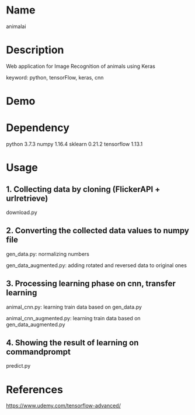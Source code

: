 Name
====

animalai

# Description

Web application for Image Recognition of animals using Keras

keyword: python, tensorFlow, keras, cnn

# Demo

# Dependency

python 3.7.3
numpy 1.16.4
sklearn 0.21.2
tensorflow 1.13.1


# Usage

## 1. Collecting data by cloning (FlickerAPI + urlretrieve)

download.py

## 2. Converting the collected data values to numpy file

gen_data.py: normalizing numbers

gen_data_augmented.py: adding rotated and reversed data to original ones

## 3. Processing learning phase on cnn, transfer learning

animal_cnn.py: learning train data based on gen_data.py

animal_cnn_augmented.py: learning train data based on gen_data_augmented.py

## 4. Showing the result of learning on commandprompt

predict.py

# References

<https://www.udemy.com/tensorflow-advanced/>


